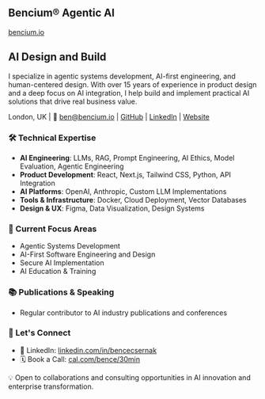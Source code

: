 ## Bencium® Agentic AI

[bencium.io](https://www.bencium.io)

## AI Design and Build

I specialize in agentic systems development, AI-first engineering, and human-centered design. With over 15 years of experience in product design and a deep focus on AI integration, I help build and implement practical AI solutions that drive real business value.

London, UK | 📧 ben@bencium.io | [GitHub](https://github.com/bencium) | [LinkedIn](https://www.linkedin.com/in/bencecsernak)
| [Website](https://bencium.io)

### 🛠️ Technical Expertise

- **AI Engineering**: LLMs, RAG, Prompt Engineering, AI Ethics, Model Evaluation, Agentic Engineering
- **Product Development**: React, Next.js, Tailwind CSS, Python, API Integration
- **AI Platforms**: OpenAI, Anthropic, Custom LLM Implementations
- **Tools & Infrastructure**: Docker, Cloud Deployment, Vector Databases
- **Design & UX**: Figma, Data Visualization, Design Systems

### 🔭 Current Focus Areas

- Agentic Systems Development
- AI-First Software Engineering and Design
- Secure AI Implementation
- AI Education & Training


### 📚 Publications & Speaking

- Regular contributor to AI industry publications and conferences

### 🤝 Let's Connect

- 🔗 LinkedIn: [linkedin.com/in/bencecsernak](https://www.linkedin.com/in/bencecsernak)
- 🗓️ Book a Call: [cal.com/bence/30min](https://cal.com/bence/30min)


💡 Open to collaborations and consulting opportunities in AI innovation and enterprise transformation.


